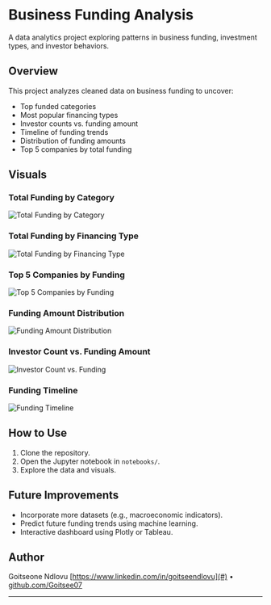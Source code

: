 # Business Funding Analysis

A data analytics project exploring patterns in business funding, investment types, and investor behaviors.

## Overview

This project analyzes cleaned data on business funding to uncover:
- Top funded categories
- Most popular financing types
- Investor counts vs. funding amount
- Timeline of funding trends
- Distribution of funding amounts
- Top 5 companies by total funding

## Visuals

### Total Funding by Category
![Total Funding by Category](visuals/total_funding_by_category.png)

### Total Funding by Financing Type
![Total Funding by Financing Type](visuals/total_funding_by_financing_type.png)

### Top 5 Companies by Funding
![Top 5 Companies by Funding](visuals/top_5_companies_by_funding.png)

### Funding Amount Distribution
![Funding Amount Distribution](visuals/funding_amount_distribution.png)

### Investor Count vs. Funding Amount
![Investor Count vs. Funding](visuals/investor_count_vs_funding.png)

### Funding Timeline
![Funding Timeline](visuals/funding_timeline.png)

## How to Use

1. Clone the repository.
2. Open the Jupyter notebook in `notebooks/`.
3. Explore the data and visuals.

## Future Improvements
- Incorporate more datasets (e.g., macroeconomic indicators).
- Predict future funding trends using machine learning.
- Interactive dashboard using Plotly or Tableau.

## Author

Goitseone Ndlovu
[https://www.linkedin.com/in/goitseendlovu](#) • [github.com/Goitsee07](#)

---


